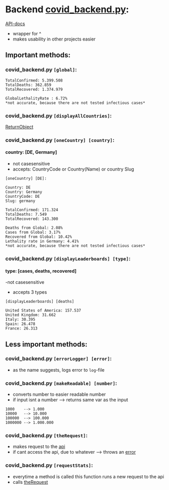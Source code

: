 

# Backend [covid_backend.py](https://github.com/xNaCly/scripts/blob/master/Covid19/covid_backend.py):
[API-docs](https://documenter.getpostman.com/view/10808728/SzS8rjbc?version=latest#9739c95f-ef1d-489b-97a9-0a6dfe2f74d8)
- wrapper for ^ 
- makes usability in other projects easier

## Important methods:

### covid_backend.py `[global]`:
```
TotalConfirmed: 5.399.508
TotalDeaths: 362.859
TotalRecovered: 1.374.979

GlobalLethalityRate : 6.72%
*not accurate, because there are not tested infectious cases*
```
### covid_backend.py `[displayAllCountries]`:

[ReturnObject](https://raw.githubusercontent.com/xNaCly/scripts/master/Covid19/available_countries.txt)

### covid_backend.py `[oneCountry] [country]`:
#### country: [DE, Germany] 
- not casesensitive 
- accepts: CountryCode or Country(Name) or country Slug
```
[oneCountry] [DE]:

Country: DE
Country: Germany
CountryCode: DE
Slug: germany

TotalConfirmed: 171.324
TotalDeaths: 7.549
TotalRecovered: 143.300

Deaths from Global: 2.08%
Cases from Global: 3.17%
Recovered from Global: 10.42%
Lethality rate in Germany: 4.41%
*not accurate, because there are not tested infectious cases*
```

### covid_backend.py `[displayLeaderboards] [type]`:
#### type: [cases, deaths, recovered] 
-not casesensitive 
- accepts 3 types
```
[displayLeaderboards] [deaths]

United States of America: 157.537
United Kingdom: 31.662
Italy: 30.395
Spain: 26.478
France: 26.313
```

## Less important methods:

### covid_backend.py `[errorLogger] [error]`:
- as the name suggests, logs error to `log`-file

### covid_backend.py `[makeReadable] [number]`:
- converts number to easier readable number
- if input isnt a number --> returns same var as the input
```
1000    --> 1.000
10000   --> 10.000
100000  --> 100.000
1000000 --> 1.000.000
```

### covid_backend.py `[theRequest]`:
- makes request to the [api](https://documenter.getpostman.com/view/10808728/SzS8rjbc?version=latest#9739c95f-ef1d-489b-97a9-0a6dfe2f74d8)
- if cant access the api, due to whatever --> throws an [error](https://github.com/xNaCly/scripts/tree/master/Covid19#covid_backendpy-errorlogger-error)

### covid_backend.py `[requestStats]`:
- everytime a method is called this function runs a new request to the api
- calls [theRequest](https://github.com/xNaCly/scripts/tree/master/Covid19#covid_backendpy-therequest)
